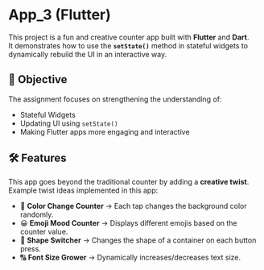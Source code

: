 # App_3 (Flutter)

This project is a fun and creative counter app built with **Flutter** and **Dart**.  
It demonstrates how to use the **`setState()`** method in stateful widgets to dynamically rebuild the UI in an interactive way.  

## 🎯 Objective
The assignment focuses on strengthening the understanding of:
- Stateful Widgets  
- Updating UI using `setState()`  
- Making Flutter apps more engaging and interactive  

## 🛠️ Features
This app goes beyond the traditional counter by adding a **creative twist**.  
Example twist ideas implemented in this app:
- 🎨 **Color Change Counter** → Each tap changes the background color randomly.  
- 😀 **Emoji Mood Counter** → Displays different emojis based on the counter value.  
- 🔲 **Shape Switcher** → Changes the shape of a container on each button press.  
- 🔠 **Font Size Grower** → Dynamically increases/decreases text size.  
